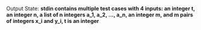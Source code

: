 Output State: **stdin contains multiple test cases with 4 inputs: an integer t, an integer n, a list of n integers a_1, a_2, ..., a_n, an integer m, and m pairs of integers x_i and y_i, t is an integer**